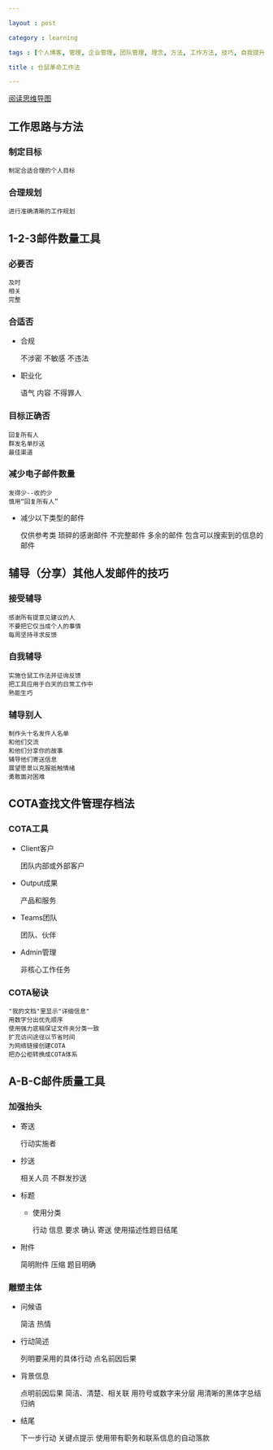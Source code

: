 ```yaml
---

layout : post

category : learning

tags : [个人博客, 管理, 企业管理, 团队管理, 理念, 方法, 工作方法, 技巧, 自我提升]

title : 仓鼠革命工作法

---
```


[阅读思维导图](https://www.mindmeister.com/external/drive/do_open?file_id=0B6K98da0px63ODBfU0EtRkVKTFk)

## 工作思路与方法


### 制定目标

	制定合适合理的个人目标

### 合理规划

	进行准确清晰的工作规划

## 1-2-3邮件数量工具


### 必要否

	及时
	相关
	完整

### 合适否

- 合规

	不涉密
	不敏感
	不违法
	
- 职业化

	语气
	内容
	不得罪人

### 目标正确否

	回复所有人
	群发名单抄送
	最佳渠道

### 减少电子邮件数量

	发得少--收的少
	慎用“回复所有人”
	
- 减少以下类型的邮件

	仅供参考类
	琐碎的感谢邮件
	不完整邮件
	多余的邮件
	包含可以搜索到的信息的邮件

## 辅导（分享）其他人发邮件的技巧


### 接受辅导

	感谢所有提意见建议的人
	不要把它仅当成个人的事情
	每周坚持寻求反馈

### 自我辅导

	实施仓鼠工作法并征询反馈
	把工具应用于白天的日常工作中
	熟能生巧

### 辅导别人

	制作头十名发件人名单
	和他们交流
	和他们分享你的故事
	辅导他们寄送信息
	展望愿景以克服抵触情绪
	勇敢面对困难

## COTA查找文件管理存档法


### COTA工具

- Client客户

	团队内部或外部客户
	
- Output成果

	产品和服务
	
- Teams团队

	团队、伙伴
	
- Admin管理

	非核心工作任务

### COTA秘诀

	"我的文档"里显示"详细信息"
	用数字分出优先顺序
	使用强力底稿保证文件夹分类一致
	扩充访问途径以节省时间
	为网络链接创建COTA
	把办公柜转换成COTA体系

## A-B-C邮件质量工具


### 加强抬头

- 寄送

	行动实施者
	
- 抄送

	相关人员
	不群发抄送
	
- 标题

	- 使用分类
	
		行动
		信息
		要求
		确认
		寄送
		使用描述性题目结尾
		
- 附件

	简明附件
	压缩
	题目明确

### 雕塑主体

- 问候语

	简洁
	热情
	
- 行动简述

	列明要采用的具体行动
	点名前因后果
	
- 背景信息

	点明前因后果
	简洁、清楚、相关联
	用符号或数字来分层
	用清晰的黑体字总结归纳
	
- 结尾

	下一步行动
	关键点提示
	使用带有职务和联系信息的自动落款